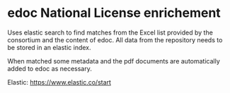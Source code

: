 # edoc National License enrichement

Uses elastic search to find matches from the Excel list provided by the consortium and 
the content of edoc. All data from the repository needs to be stored in an elastic index.

When matched some metadata and the pdf documents are automatically added to edoc as necessary.

Elastic: https://www.elastic.co/start
